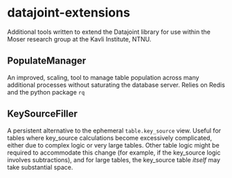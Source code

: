 # datajoint-extensions

Additional tools written to extend the Datajoint library for use within the Moser research
group at the Kavli Institute, NTNU.


## PopulateManager

An improved, scaling, tool to manage table population across many additional processes
without saturating the database server. Relies on Redis and the python package `rq`


## KeySourceFiller

A persistent alternative to the ephemeral `table.key_source` view. Useful for tables where
key_source calculations become excessively complicated, either due to complex logic or very
large tables. Other table logic might be required to accommodate this change (for example, 
if the key_source logic involves subtractions), and for large tables, the key_source table
_itself_ may take substantial space. 
